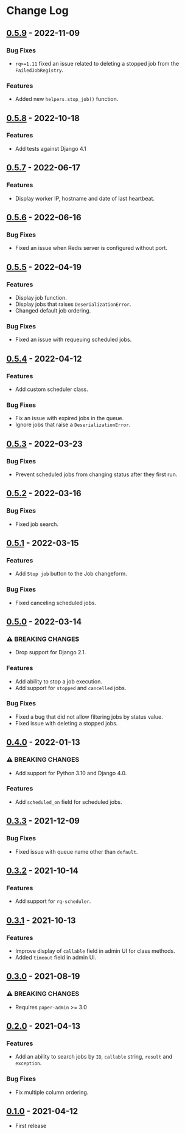 # Change Log

## [0.5.9](https://github.com/dldevinc/paper-rq/tree/v0.5.9) - 2022-11-09

### Bug Fixes

-   `rq>=1.11` fixed an issue related to deleting a stopped job from 
    the `FailedJobRegistry`.

### Features

-   Added new `helpers.stop_job()` function.

## [0.5.8](https://github.com/dldevinc/paper-rq/tree/v0.5.8) - 2022-10-18

### Features

-   Add tests against Django 4.1

## [0.5.7](https://github.com/dldevinc/paper-rq/tree/v0.5.7) - 2022-06-17

### Features

-   Display worker IP, hostname and date of last heartbeat.

## [0.5.6](https://github.com/dldevinc/paper-rq/tree/v0.5.6) - 2022-06-16

### Bug Fixes

-   Fixed an issue when Redis server is configured without port.

## [0.5.5](https://github.com/dldevinc/paper-rq/tree/v0.5.5) - 2022-04-19

### Features

-   Display job function.
-   Display jobs that raises `DeserializationError`.
-   Changed default job ordering.

### Bug Fixes

-   Fixed an issue with requeuing scheduled jobs.

## [0.5.4](https://github.com/dldevinc/paper-rq/tree/v0.5.4) - 2022-04-12

### Features

-   Add custom scheduler class.

### Bug Fixes

-   Fix an issue with expired jobs in the queue.
-   Ignore jobs that raise a `DeserializationError`.

## [0.5.3](https://github.com/dldevinc/paper-rq/tree/v0.5.3) - 2022-03-23

### Bug Fixes

-   Prevent scheduled jobs from changing status after they first run.

## [0.5.2](https://github.com/dldevinc/paper-rq/tree/v0.5.2) - 2022-03-16

### Bug Fixes

-   Fixed job search.

## [0.5.1](https://github.com/dldevinc/paper-rq/tree/v0.5.1) - 2022-03-15

### Features

-   Add `Stop job` button to the Job changeform.

### Bug Fixes

-   Fixed canceling scheduled jobs.

## [0.5.0](https://github.com/dldevinc/paper-rq/tree/v0.5.0) - 2022-03-14

### ⚠ BREAKING CHANGES

-   Drop support for Django 2.1.

### Features

-   Add ability to stop a job execution.
-   Add support for `stopped` and `cancelled` jobs.

### Bug Fixes

-   Fixed a bug that did not allow filtering jobs by status value.
-   Fixed issue with deleting a stopped jobs.

## [0.4.0](https://github.com/dldevinc/paper-rq/tree/v0.4.0) - 2022-01-13

### ⚠ BREAKING CHANGES

-   Add support for Python 3.10 and Django 4.0.

### Features

-   Add `scheduled_on` field for scheduled jobs.

## [0.3.3](https://github.com/dldevinc/paper-rq/tree/v0.3.3) - 2021-12-09

### Bug Fixes

-   Fixed issue with queue name other than `default`.

## [0.3.2](https://github.com/dldevinc/paper-rq/tree/v0.3.2) - 2021-10-14

### Features

-   Add support for `rq-scheduler`.

## [0.3.1](https://github.com/dldevinc/paper-rq/tree/v0.3.1) - 2021-10-13

### Features

-   Improve display of `callable` field in admin UI for class methods.
-   Added `timeout` field in admin UI.

## [0.3.0](https://github.com/dldevinc/paper-rq/tree/v0.3.0) - 2021-08-19

### ⚠ BREAKING CHANGES

-   Requires `paper-admin` >= 3.0

## [0.2.0](https://github.com/dldevinc/paper-rq/tree/v0.2.0) - 2021-04-13

### Features

-   Add an ability to search jobs by `ID`, `callable` string, `result`
    and `exception`.

### Bug Fixes

-   Fix multiple column ordering.

## [0.1.0](https://github.com/dldevinc/paper-rq/tree/v0.1.0) - 2021-04-12

-   First release
